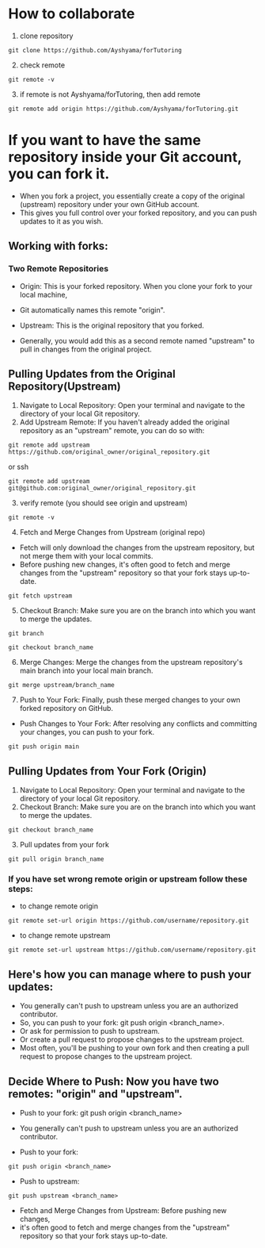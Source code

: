 # How to collaborate
1. clone repository
```
git clone https://github.com/Ayshyama/forTutoring
```
2. check remote
```
git remote -v
```
3. if remote is not Ayshyama/forTutoring, then add remote
```
git remote add origin https://github.com/Ayshyama/forTutoring.git
```

# If you want to have the same repository inside your Git account, you can fork it.

- When you fork a project, you essentially create a copy of the original (upstream) repository under your own GitHub account. 
- This gives you full control over your forked repository, and you can push updates to it as you wish. 

## Working with forks:

### Two Remote Repositories

- Origin: This is your forked repository. When you clone your fork to your local machine, 
- Git automatically names this remote "origin".

- Upstream: This is the original repository that you forked. 
- Generally, you would add this as a second remote named "upstream" to pull in changes from the original project.

## Pulling Updates from the Original Repository(Upstream)

1. Navigate to Local Repository: Open your terminal and navigate to the directory of your local Git repository.
2. Add Upstream Remote: If you haven't already added the original repository as an "upstream" remote, you can do so with:
```
git remote add upstream https://github.com/original_owner/original_repository.git
```
or ssh
```
git remote add upstream git@github.com:original_owner/original_repository.git
```
3. verify remote (you should see origin and upstream) 
```
git remote -v
```
4. Fetch and Merge Changes from Upstream (original repo)
- Fetch will only download the changes from the upstream repository, but not merge them with your local commits.
- Before pushing new changes, it's often good to fetch and merge changes from the "upstream" repository so that your fork stays up-to-date.
```
git fetch upstream
```
5. Checkout Branch: Make sure you are on the branch into which you want to merge the updates.
```
git branch
```
```
git checkout branch_name
```
6. Merge Changes: Merge the changes from the upstream repository's main branch into your local main branch.
```
git merge upstream/branch_name
```
7. Push to Your Fork: Finally, push these merged changes to your own forked repository on GitHub.
- Push Changes to Your Fork: After resolving any conflicts and committing your changes, you can push to your fork.
```
git push origin main
```

## Pulling Updates from Your Fork (Origin)
1. Navigate to Local Repository: Open your terminal and navigate to the directory of your local Git repository.
2. Checkout Branch: Make sure you are on the branch into which you want to merge the updates.
```
git checkout branch_name
```
3. Pull updates from your fork
```
git pull origin branch_name
```

### If you have set wrong remote origin or upstream follow these steps:
- to change remote origin
```
git remote set-url origin https://github.com/username/repository.git
```
- to change remote upstream
```
git remote set-url upstream https://github.com/username/repository.git
```

## Here's how you can manage where to push your updates:
- You generally can't push to upstream unless you are an authorized contributor.
- So, you can push to your fork: git push origin <branch_name>.
- Or ask for permission to push to upstream.
- Or create a pull request to propose changes to the upstream project.
- Most often, you'll be pushing to your own fork and then creating a pull request to propose changes to the upstream project.

## Decide Where to Push: Now you have two remotes: "origin" and "upstream".
- Push to your fork: git push origin <branch_name>
- You generally can't push to upstream unless you are an authorized contributor.

- Push to your fork: 
```
git push origin <branch_name>
```

- Push to upstream: 
```
git push upstream <branch_name>
```
- Fetch and Merge Changes from Upstream: Before pushing new changes, 
- it's often good to fetch and merge changes from the "upstream" repository so that your fork stays up-to-date.
